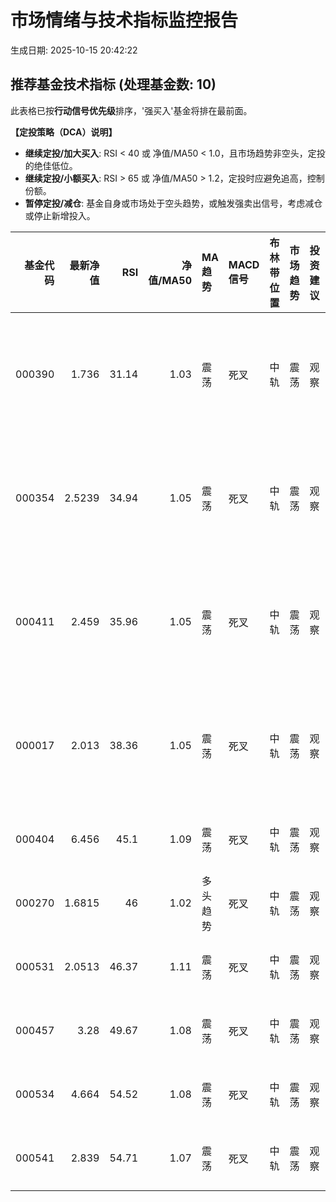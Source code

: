# 市场情绪与技术指标监控报告

生成日期: 2025-10-15 20:42:22

## 推荐基金技术指标 (处理基金数: 10)
此表格已按**行动信号优先级**排序，'强买入'基金将排在最前面。

**【定投策略（DCA）说明】**
- **继续定投/加大买入**: RSI < 40 或 净值/MA50 < 1.0，且市场趋势非空头，定投的绝佳低位。
- **继续定投/小额买入**: RSI > 65 或 净值/MA50 > 1.2，定投时应避免追高，控制份额。
- **暂停定投/减仓**: 基金自身或市场处于空头趋势，或触发强卖出信号，考虑减仓或停止新增投入。

|   基金代码 |   最新净值 |   RSI |   净值/MA50 | MA趋势   | MACD信号   | 布林带位置   | 市场趋势   | 投资建议   | 行动信号   | 定投策略      |
|-------:|-------:|------:|----------:|:-------|:---------|:--------|:-------|:-------|:-------|:----------|
| 000390 | 1.736  | 31.14 |      1.03 | 震荡     | 死叉       | 中轨      | 震荡     | 观察     | 弱买入    | 继续定投/加大买入 |
| 000354 | 2.5239 | 34.94 |      1.05 | 震荡     | 死叉       | 中轨      | 震荡     | 观察     | 弱买入    | 继续定投/加大买入 |
| 000411 | 2.459  | 35.96 |      1.05 | 震荡     | 死叉       | 中轨      | 震荡     | 观察     | 弱买入    | 继续定投/加大买入 |
| 000017 | 2.013  | 38.36 |      1.05 | 震荡     | 死叉       | 中轨      | 震荡     | 观察     | 弱买入    | 继续定投/加大买入 |
| 000404 | 6.456  | 45.1  |      1.09 | 震荡     | 死叉       | 中轨      | 震荡     | 观察     | 持有/观察  | 继续定投      |
| 000270 | 1.6815 | 46    |      1.02 | 多头趋势   | 死叉       | 中轨      | 震荡     | 观察     | 持有/观察  | 继续定投      |
| 000531 | 2.0513 | 46.37 |      1.11 | 震荡     | 死叉       | 中轨      | 震荡     | 观察     | 持有/观察  | 继续定投      |
| 000457 | 3.28   | 49.67 |      1.08 | 震荡     | 死叉       | 中轨      | 震荡     | 观察     | 持有/观察  | 继续定投      |
| 000534 | 4.664  | 54.52 |      1.08 | 震荡     | 死叉       | 中轨      | 震荡     | 观察     | 持有/观察  | 继续定投      |
| 000541 | 2.839  | 54.71 |      1.07 | 震荡     | 死叉       | 中轨      | 震荡     | 观察     | 持有/观察  | 继续定投      |